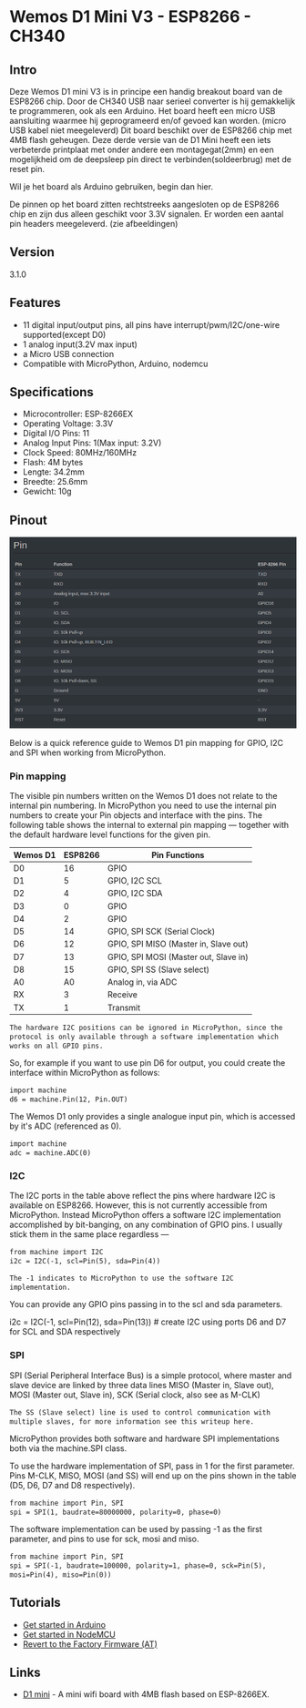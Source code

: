 # Wemos D1 Mini V3 - ESP8266 - CH340


## Intro 

Deze Wemos D1 mini V3 is in principe een handig breakout board van de ESP8266 chip. Door de CH340 USB naar serieel converter is hij gemakkelijk te programmeren, ook als een Arduino.
Het board heeft een micro USB aansluiting waarmee hij geprogrameerd en/of gevoed kan worden. (micro USB kabel niet meegeleverd)
Dit board beschikt over de ESP8266 chip met 4MB flash geheugen.
Deze derde versie van de D1 Mini heeft een iets verbeterde printplaat met onder andere een montagegat(2mm) en een mogelijkheid om de deepsleep pin direct te verbinden(soldeerbrug) met de reset pin.

Wil je het board als Arduino gebruiken, begin dan hier. 

De pinnen op het board zitten rechtstreeks aangesloten op de ESP8266 chip en zijn dus alleen geschikt voor 3.3V signalen.
Er worden een aantal pin headers meegeleverd. (zie afbeeldingen)


## Version

3.1.0


## Features

* 11 digital input/output pins, all pins have interrupt/pwm/I2C/one-wire supported(except D0)
* 1 analog input(3.2V max input)
* a Micro USB connection
* Compatible with MicroPython, Arduino, nodemcu

## Specifications

* Microcontroller: ESP-8266EX
* Operating Voltage: 3.3V
* Digital I/O Pins: 11
* Analog Input Pins: 1(Max input: 3.2V)
* Clock Speed: 80MHz/160MHz
* Flash: 4M bytes
* Lengte: 34.2mm
* Breedte: 25.6mm
* Gewicht: 10g


## Pinout

![Pinout](Wemos_D1_Mini_V3_pinout.png)

Below is a quick reference guide to Wemos D1 pin mapping for GPIO, I2C and SPI when working from MicroPython.

### Pin mapping

The visible pin numbers written on the Wemos D1 does not relate to the internal pin numbering. In MicroPython you need to use the internal pin numbers to create your Pin objects and interface with the pins. The following table shows the internal to external pin mapping — together with the default hardware level functions for the given pin.

Wemos D1 | ESP8266  | Pin Functions
------------- | ------------- | ------------- 
D0 | 16 | GPIO
D1 | 5 | GPIO, I2C SCL
D2 | 4 | GPIO, I2C SDA
D3 | 0 | GPIO
D4 | 2 | GPIO
D5 | 14 | GPIO, SPI SCK (Serial Clock)
D6 | 12 | GPIO, SPI MISO (Master in, Slave out)
D7 | 13 | GPIO, SPI MOSI (Master out, Slave in)
D8 | 15 | GPIO, SPI SS (Slave select)
A0 | A0 | Analog in, via ADC
RX | 3 | Receive
TX | 1 | Transmit

	The hardware I2C positions can be ignored in MicroPython, since the protocol is only available through a software implementation which works on all GPIO pins.

So, for example if you want to use pin D6 for output, you could create the interface within MicroPython as follows:

```
import machine
d6 = machine.Pin(12, Pin.OUT)
```

The Wemos D1 only provides a single analogue input pin, which is accessed by it's ADC (referenced as 0).

```
import machine
adc = machine.ADC(0)
```

### I2C

The I2C ports in the table above reflect the pins where hardware I2C is available on ESP8266. However, this is not currently accessible from MicroPython. Instead MicroPython offers a software I2C implementation accomplished by bit-banging, on any combination of GPIO pins. I usually stick them in the same place regardless —

```
from machine import I2C
i2c = I2C(-1, scl=Pin(5), sda=Pin(4))
```

	The -1 indicates to MicroPython to use the software I2C implementation.

You can provide any GPIO pins passing in to the scl and sda parameters.

i2c = I2C(-1, scl=Pin(12), sda=Pin(13))  # create I2C using ports D6 and D7 for SCL and SDA respectively

### SPI

SPI (Serial Peripheral Interface Bus) is a simple protocol, where master and slave device are linked by three data lines MISO (Master in, Slave out), MOSI (Master out, Slave in), SCK (Serial clock, also see as M-CLK)

	The SS (Slave select) line is used to control communication with multiple slaves, for more information see this writeup here.

MicroPython provides both software and hardware SPI implementations both via the machine.SPI class.

To use the hardware implementation of SPI, pass in 1 for the first parameter. Pins M-CLK, MISO, MOSI (and SS) will end up on the pins shown in the table (D5, D6, D7 and D8 respectively).

```
from machine import Pin, SPI
spi = SPI(1, baudrate=80000000, polarity=0, phase=0)
```

The software implementation can be used by passing -1 as the first parameter, and pins to use for sck, mosi and miso.

```
from machine import Pin, SPI
spi = SPI(-1, baudrate=100000, polarity=1, phase=0, sck=Pin(5), mosi=Pin(4), miso=Pin(0))
```

## Tutorials

* [Get started in Arduino](https://wiki.wemos.cc/tutorials:get_started:get_started_in_arduino)
* [Get started in NodeMCU](https://wiki.wemos.cc/tutorials:get_started:get_started_in_nodemcu)
* [Revert to the Factory Firmware (AT)](https://wiki.wemos.cc/tutorials:get_started:revert_to_at_firmware)


## Links

* [D1 mini](https://wiki.wemos.cc/products:d1:d1_mini) - A mini wifi board with 4MB flash based on ESP-8266EX.
